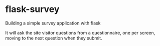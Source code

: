 # flask-survey

Building a simple survey application with flask 

It will ask the site visitor questions from a questionnaire, one per screen, moving to the next question when they submit.
